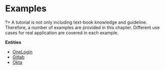# Examples

?> A tutorial is not only including text-book knowledge and guideline. Therefore, a number of examples are provided in this chapter. Different use cases for real application are covered in each example.

**Entities**

- [OneLogin](/onelogin)
- [Gitlab](/gitlab)
- [Okta](/okta)
